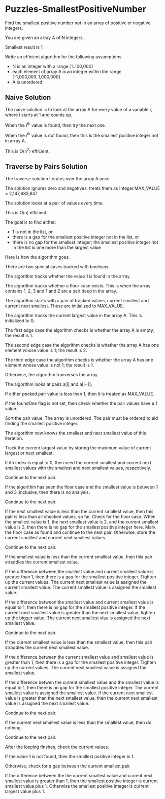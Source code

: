 # Puzzles-SmallestPositiveNumber

Find the smallest positive number not in an array of positive or negative integers.

You are given an array A of N integers.

Smallest result is 1.

Write an efficient algorithm for the following assumptions:

- N is an integer with a range [1..100,000]
- each element of array A is an integer within the range [-1,000,000..1,000,000]
- A is unordered

## Naive Solution

The naive solution is to look at the array A for every value of a variable i, where i starts at 1 and counts up.

When the i<sup>th</sup> value is found, then try the next one.

When the i<sup>th</sup> value is not found, then this is the smallest positive integer not in array A.

This is O(n<sup>2</sup>) efficient.

## Traverse by Pairs Solution

The traverse solution iterates over the array A once.

The solution ignores zero and negatives; treats them as Integer.MAX_VALUE = 2,147,483,647

The solution looks at a pair of values every time.

This is O(n) efficient.

The goal is to find either:

- 1 is not in the list, or
- there is a gap for the smallest positive integer not in the list, or
- there is no gap for the smallest integer; the smallest positive integer not in the list is one more than the largest value

Here is how the algorithm goes.

There are two special cases tracked with booleans.

The algorithm tracks whether the value 1 is found in the array.

The algorithm tracks whether a floor case exists. This is when the array contains 1, 2, 3 and 1 and 2 are a pair deep in the array.

The algorithm starts with a pair of tracked values, current smallest and current next smallest. These are initialized to MAX_VALUE.

The algorithm tracks the current largest value in the array A. This is initialized to 0;

The first edge case the algorithm checks is whether the array A is empty; the result is 1.

The second edge case the algorithm checks is whether the array A has one element whose value is 1; the result is 2.

The third edge case the algorithm checks is whether the array A has one element whose value is not 1; the result is 1.

Otherwise, the algorithm tranverses the array.

The algorithm looks at pairs a[i] and a[i+1].

If either peeked pair value is less than 1, then it is treated as MAX_VALUE.

If the foundOne flag is not set, then check whether the pair values have a 1 value.

Sort the pair value. The array is unordered. The pair must be ordered to aid finding the smallest positive integer.

The algorithm now knows the smallest and next smallest value of this iteration.

Track the current largest value by storing the maximum value of current largest or next smallest.

If ith index is equal to 0, then seed the current smallest and current next smallest values with the smallest and next smallest values, respectively.

Continue to the next pair.

If the algorithm has seen the floor case and the smallest value is between 1 and 3, inclusive, then there is no analysis.

Continue to the next pair.

If the next smallest value is less than the current smallest value, then this pair is less than all checked values, so far.
Check for the floor case. When the smallest value is 1, the next smallest value is 2, and the current smallest value is 3,
then there is no gap for the smallest positive integer here. Mark the floor case as found and continue to the next pair.
Otherwise, store the current smallest and current next smallest values.

Continue to the next pair.

If the smallest value is less than the current smallest value, then this pair straddles the current smallest value.

If the difference between the smallest value and current smallest value is greater than 1,
then there is a gap for the smallest positive integer. Tighten up the current values.
The current next smallest value is assigned the current smallest value.
The current smallest value is assigned the smallest value.

If the difference between the smallest value and current smallest value is equal to 1, 
then there is no gap for the smallest positive integer.
If the current next smallest value is greater than the next smallest value, tighten up the bigger value.
The current next smallest vlau is assigned the next smallest value.

Continue to the next pair.

If the current smallest value is less than the smallest value, then this pair straddles the current next smallest value.

If the difference between the current smallest value and smallest value is greater than 1,
then there is a gap for the smallest positive integer. Tighten up the current values.
The current next smallest value is assigned the smallest value.

If the difference betwen the current smallest value and the smallest value is equal to 1,
then there is no gap for the smallest positive integer.
The current smallest value is assigned the smallest value.
If the current next smallest value is greater than the next smallest value,
then the current next smallest value is assigned the next smallest value.

Continue to the next pair.

If the current next smallest value is less than the smallest value, then do nothing.

Continue to the next pair.

After the looping finshes, check the current values.

If the value 1 is not found, then the smallest positive integer is 1.

Otherwise, check for a gap between the current smallest pair.

If the difference between the the current smallest value and current next smallest value is greater than 1,
then the smallest positive integer is current smallest value plus 1.
Otherwise the smallest positive integer is current largest value plus 1.
